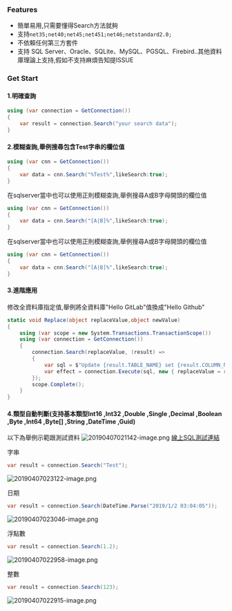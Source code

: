 ### Features
- 簡單易用,只需要懂得Search方法就夠
- 支持`net35;net40;net45;net451;net46;netstandard2.0;`
- 不依賴任何第三方套件
- 支持 SQL Server、Oracle、SQLite、MySQL、PGSQL、Firebird..其他資料庫理論上支持,假如不支持麻煩告知提ISSUE


### Get Start

#### 1.明確查詢

```C#
using (var connection = GetConnection())
{
    var result = connection.Search("your search data");
}
```

#### 2.模糊查詢,舉例搜尋包含Test字串的欄位值
```C#
using (var cnn = GetConnection())
{
    var data = cnn.Search("%Test%",likeSearch:true);
}
```

在sqlserver當中也可以使用正則模糊查詢,舉例搜尋A或B字母開頭的欄位值
```C#
using (var cnn = GetConnection())
{
    var data = cnn.Search("[A|B]%",likeSearch:true);
}
```

在sqlserver當中也可以使用正則模糊查詢,舉例搜尋A或B字母開頭的欄位值
```C#
using (var cnn = GetConnection())
{
    var data = cnn.Search("[A|B]%",likeSearch:true);
}
```

#### 3.進階應用

修改全資料庫指定值,舉例將全資料庫"Hello GitLab"值換成"Hello Github"
```C#
static void Replace(object replaceValue,object newValue)
{
    using (var scope = new System.Transactions.TransactionScope())
    using (var connection = GetConnection())
    {
        connection.Search(replaceValue, (result) =>
        {
            var sql = $"Update {result.TABLE_NAME} set {result.COLUMN_NAME} = @newValue where {result.COLUMN_NAME} = @replaceValue";
            var effect = connection.Execute(sql, new { replaceValue = result.COLUMN_VALUE, newValue }); //Using Dapper ORM
        });
        scope.Complete();
    }
}
```

#### 4.類型自動判斷(支持基本類型Int16 ,Int32 ,Double ,Single ,Decimal ,Boolean ,Byte ,Int64 ,Byte[] ,String ,DateTime ,Guid)

以下為舉例示範跟測試資料
![20190407021142-image.png](https://raw.githubusercontent.com/shps951023/ImageHosting/master/img/20190407021142-image.png)
[線上SQL測試連結](https://dbfiddle.uk/?rdbms=sqlserver_2017&fiddle=824827c951dee214bf3c3debb3a6c591)

字串
```C#
var result = connection.Search("Test");
```
![20190407023122-image.png](https://raw.githubusercontent.com/shps951023/ImageHosting/master/img/20190407023122-image.png)

日期
```C#
var result = connection.Search(DateTime.Parse("2019/1/2 03:04:05"));
```
![20190407023046-image.png](https://raw.githubusercontent.com/shps951023/ImageHosting/master/img/20190407023046-image.png)

浮點數
```C#
var result = connection.Search(1.2);
```
![20190407022958-image.png](https://raw.githubusercontent.com/shps951023/ImageHosting/master/img/20190407022958-image.png)

整數
```C#
var result = connection.Search(123);
```
![20190407022915-image.png](https://raw.githubusercontent.com/shps951023/ImageHosting/master/img/20190407022915-image.png)

